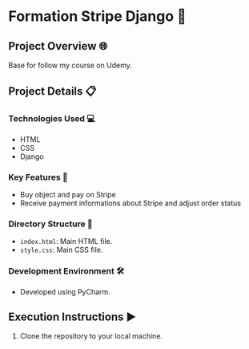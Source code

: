 # Formation Stripe Django 🚀

## Project Overview 🌐
Base for follow my course on Udemy.

## Project Details 📋

### Technologies Used 💻
- HTML
- CSS
- Django

### Key Features 🌟
- Buy object and pay on Stripe
- Receive payment informations about Stripe and adjust order status

### Directory Structure 📂
- `index.html`: Main HTML file.
- `style.css`: Main CSS file.

### Development Environment 🛠️
- Developed using PyCharm.

## Execution Instructions ▶️
1. Clone the repository to your local machine.

